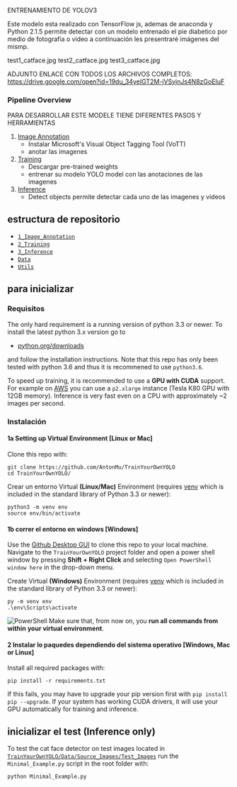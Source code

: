 ENTRENAMIENTO DE YOLOV3 



Este modelo esta realizado con TensorFlow js, ademas de anaconda y Python 2.1.5 permite detectar con un modelo entrenado el pie diabetico por medio de fotografia o video
a continuación les presentraré imágenes del mismp.

test1_catface.jpg
test2_catface.jpg
test3_catface.jpg




ADJUNTO ENLACE CON TODOS LOS ARCHIVOS COMPLETOS: https://drive.google.com/open?id=19du_34yeIGT2M-jVSvjnJs4N8zGoEIuF
### Pipeline Overview

PARA DESARROLLAR ESTE MODELE TIENE DIFERENTES PASOS Y HERRAMIENTAS

 1. [Image Annotation](/1_Image_Annotation/)
	 - Instalar  Microsoft's Visual Object Tagging Tool (VoTT)
	 - anotar las imagenes
 2. [Training](/2_Training/)
 	- Descargar pre-trained weights
 	- entrenar su modelo YOLO model con las anotaciones de las imagenes 
 3. [Inference](/3_Inference/)
 	- Detect objects permite detectar cada uno de las imagenes y videos

## estructura de repositorio
+ [`1_Image_Annotation`](/1_Image_Annotation/)
+ [`2_Training`](/2_Training/)
+ [`3_Inference`](/3_Inference/)
+ [`Data`](/Data/)
+ [`Utils`](/Utils/)

## para inicializar 

### Requisitos
The only hard requirement is a running version of python 3.3 or newer. To install the latest python 3.x version go to 
- [python.org/downloads](https://www.python.org/downloads/) 

and follow the installation instructions. Note that this repo has only been tested with python 3.6 and thus it is recommened to use `python3.6`.

To speed up training, it is recommended to use a **GPU with CUDA** support. For example on [AWS](/2_Training/AWS/) you can use a `p2.xlarge` instance (Tesla K80 GPU with 12GB memory). Inference is very fast even on a CPU with approximately ~2 images per second. 


### Instalación

#### 1a Setting up Virtual Environment [Linux or Mac]

Clone this repo with:
```
git clone https://github.com/AntonMu/TrainYourOwnYOLO
cd TrainYourOwnYOLO/
```
Crear un entorno Virtual **(Linux/Mac)** Environment (requires [venv](https://packaging.python.org/guides/installing-using-pip-and-virtual-environments/) which is included in the standard library of Python 3.3 or newer):
```
python3 -m venv env
source env/bin/activate
```

#### 1b correr el entorno en windows [Windows]
Use the [Github Desktop GUI](https://desktop.github.com/) to clone this repo to your local machine. Navigate to the `TrainYourOwnYOLO` project folder and open a power shell window by pressing **Shift + Right Click** and selecting `Open PowerShell window here` in the drop-down menu.

Create Virtual **(Windows)** Environment (requires [venv](https://packaging.python.org/guides/installing-using-pip-and-virtual-environments/) which is included in the standard library of Python 3.3 or newer):

```
py -m venv env
.\env\Scripts\activate
```
![PowerShell](/Utils/Screenshots/PowerShell.png)
Make sure that, from now on, you **run all commands from within your virtual environment**.

#### 2 Instalar lo paquedes dependiendo del sistema operativo [Windows, Mac or Linux]
Install all required packages with:

```
pip install -r requirements.txt
```
If this fails, you may have to upgrade your pip version first with `pip install pip --upgrade`. If your system has working CUDA drivers, it will use your GPU automatically for training and inference.

## inicializar el test (Inference only)
To test the cat face detector on test images located in [`TrainYourOwnYOLO/Data/Source_Images/Test_Images`](/Data/Source_Images/Test_Images) run the `Minimal_Example.py` script in the root folder with:

```
python Minimal_Example.py
```

